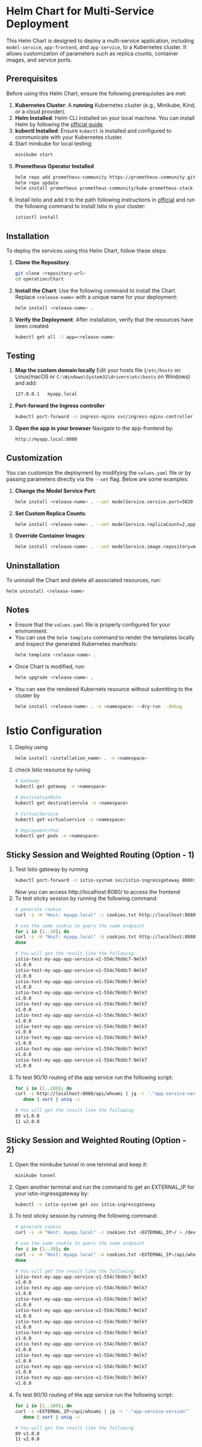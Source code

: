 # Helm Chart for Multi-Service Deployment

This Helm Chart is designed to deploy a multi-service application, including `model-service`, `app-frontend`, and `app-service`, to a Kubernetes cluster. It allows customization of parameters such as replica counts, container images, and service ports.

## Prerequisites

Before using this Helm Chart, ensure the following prerequisites are met:

1. **Kubernetes Cluster**: A **running** Kubernetes cluster (e.g., Minikube, Kind, or a cloud provider).
2. **Helm Installed**: Helm CLI installed on your local machine. You can install Helm by following the [official guide](https://helm.sh/docs/intro/install/).
3. **kubectl Installed**: Ensure `kubectl` is installed and configured to communicate with your Kubernetes cluster.
4. Start minikube for local testing:
   ```bash
   minikube start
   ```
5. **Prometheus Operator Installed**
   ```bash
   helm repo add prometheus-community https://prometheus-community.github.io/helm-charts
   helm repo update
   helm install prometheus prometheus-community/kube-prometheus-stack
   ```
6. Install Istio and add it to the path following instructions in [official](https://istio.io/latest/docs/setup/install/istioctl/) and run the following command to install Istio in your cluster:
   ```bash
   istioctl install
   ```

## Installation

To deploy the services using this Helm Chart, follow these steps:

1. **Clone the Repository**:
   ```bash
   git clone <repository-url>
   cd operation/Chart
   ```

2. **Install the Chart**:
   Use the following command to install the Chart. Replace `<release-name>` with a unique name for your deployment:
   ```bash
   helm install <release-name> .
   ```

3. **Verify the Deployment**:
   After installation, verify that the resources have been created:
   ```bash
   kubectl get all -l app=<release-name>
   ```
## Testing

1. **Map the custom domain locally**
   Edit your hosts file (`/etc/hosts` on Linux/macOS or `C:\Windows\System32\drivers\etc\hosts` on Windows) and add:
   ```bash
   127.0.0.1   myapp.local
   ```

2. **Port-forward the Ingress controller**
   ```bash
   kubectl port-forward -n ingress-nginx svc/ingress-nginx-controller 8080:80
   ```

3. **Open the app in your browser**
   Navigate to the app-frontend by:
   ```bash
   http://myapp.local:8080
   ```
## Customization

You can customize the deployment by modifying the `values.yaml` file or by passing parameters directly via the `--set` flag. Below are some examples:

1. **Change the Model Service Port**:
   ```bash
   helm install <release-name> . --set modelService.service.port=5020
   ```

2. **Set Custom Replica Counts**:
   ```bash
   helm install <release-name> . --set modelService.replicaCount=2,appFrontend.replicaCount=3
   ```

3. **Override Container Images**:
   ```bash
   helm install <release-name> . --set modelService.image.repository=my-custom-image,modelService.image.tag=v1.0.0
   ```

## Uninstallation

To uninstall the Chart and delete all associated resources, run:
```bash
helm uninstall <release-name>
```

## Notes

- Ensure that the `values.yaml` file is properly configured for your environment.
- You can use the `helm template` command to render the templates locally and inspect the generated Kubernetes manifests:
  ```bash
  helm template <release-name> .
  ```
- Once Chart is modified, run:
  ```bash
  helm upgrade <release-name> .
  ```
- You can see the rendered Kubernets resource without submitting to the cluster by
  ```bash
  helm install <release-name> . -n <namespace> --dry-run --debug
  ```

# Istio Configuration

1. Deploy using
   ```bash
   helm install <installation_name> . -n <namespace>
   ```
2. check Istio resource by runing
   ```bash
   # Gateway
   kubectl get gateway -n <namespace>

   # DestinationRule
   kubectl get destinationrule -n <namespace>

   # VirtualService
   kubectl get virtualservice -n <namespace>

   # Deployment/Pod
   kubectl get pods -n <namespace>
   ```
## Sticky Session and Weighted Routing (Option - 1)
1. Test Istio gateway by running
   ```bash
   kubectl port-forward -n istio-system svc/istio-ingressgateway 8080:80
   ```
   Now you can access http://localhost:8080/ to access the frontend
2. To test sticky session by running the following command:
   ```bash
   # generate cookie
   curl -s -H "Host: myapp.local" -c cookies.txt http://localhost:8080/ > /dev/null

   # use the same cookie to query the same endpoint
   for i in {1..10}; do
   curl -s -H "Host: myapp.local" -b cookies.txt http://localhost:8080/api/whoami | jq -r '.podName, ."app-service-version"'
   done

   # You will get the result like the following:
   istio-test-my-app-app-service-v1-554c76ddc7-9mlk7
   v1.0.0
   istio-test-my-app-app-service-v1-554c76ddc7-9mlk7
   v1.0.0
   istio-test-my-app-app-service-v1-554c76ddc7-9mlk7
   v1.0.0
   istio-test-my-app-app-service-v1-554c76ddc7-9mlk7
   v1.0.0
   istio-test-my-app-app-service-v1-554c76ddc7-9mlk7
   v1.0.0
   istio-test-my-app-app-service-v1-554c76ddc7-9mlk7
   v1.0.0
   istio-test-my-app-app-service-v1-554c76ddc7-9mlk7
   v1.0.0
   istio-test-my-app-app-service-v1-554c76ddc7-9mlk7
   v1.0.0
   istio-test-my-app-app-service-v1-554c76ddc7-9mlk7
   v1.0.0
   istio-test-my-app-app-service-v1-554c76ddc7-9mlk7
   v1.0.0
   ```
3. To test 90/10 routing of the app service run the following script:
   ```bash
   for i in {1..100}; do
   curl -s http://localhost:8080/api/whoami | jq -r '."app-service-version"'
      done | sort | uniq -c
   
   # You will get the result like the following
   89 v1.0.0
   11 v2.0.0
   ```
## Sticky Session and Weighted Routing (Option - 2)
1. Open the minikube tunnel in one terminal and keep it:
   ```bash
   minikube tunnel
   ```
2. Open another terminal and run the command to get an EXTERNAL_IP for your istio-ingressgateway by:
   ```bash
   kubectl -n istio-system get svc istio-ingressgateway
   ```
3. To test sticky session by running the following command:
   ```bash
   # generate cookie
   curl -s -H "Host: myapp.local" -c cookies.txt <EXTERNAL_IP>/ > /dev/null

   # use the same cookie to query the same endpoint
   for i in {1..10}; do
   curl -s -H "Host: myapp.local" -b cookies.txt <EXTERNAL_IP>/api/whoami | jq -r '.podName, ."app-service-version"'
   done

   # You will get the result like the following:
   istio-test-my-app-app-service-v1-554c76ddc7-9mlk7
   v1.0.0
   istio-test-my-app-app-service-v1-554c76ddc7-9mlk7
   v1.0.0
   istio-test-my-app-app-service-v1-554c76ddc7-9mlk7
   v1.0.0
   istio-test-my-app-app-service-v1-554c76ddc7-9mlk7
   v1.0.0
   istio-test-my-app-app-service-v1-554c76ddc7-9mlk7
   v1.0.0
   istio-test-my-app-app-service-v1-554c76ddc7-9mlk7
   v1.0.0
   istio-test-my-app-app-service-v1-554c76ddc7-9mlk7
   v1.0.0
   istio-test-my-app-app-service-v1-554c76ddc7-9mlk7
   v1.0.0
   istio-test-my-app-app-service-v1-554c76ddc7-9mlk7
   v1.0.0
   istio-test-my-app-app-service-v1-554c76ddc7-9mlk7
   v1.0.0
   ```
3. To test 90/10 routing of the app service run the following script:
   ```bash
   for i in {1..100}; do
   curl -s <EXTERNAL_IP>/api/whoami | jq -r '."app-service-version"'
      done | sort | uniq -c
   
   # You will get the result like the following
   89 v1.0.0
   11 v2.0.0
   ```